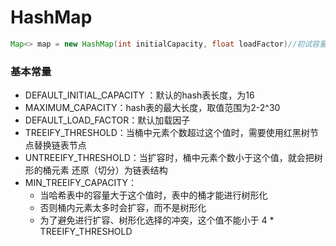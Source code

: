# HashMap

```java
Map<> map = new HashMap(int initialCapacity, float loadFactor)//初试容量，加载因子 
```



### 基本常量

- DEFAULT_INITIAL_CAPACITY ：默认的hash表长度，为16
- MAXIMUM_CAPACITY：hash表的最大长度，取值范围为2-2^30
- DEFAULT_LOAD_FACTOR：默认加载因子
- TREEIFY_THRESHOLD：当桶中元素个数超过这个值时，需要使用红黑树节点替换链表节点
- UNTREEIFY_THRESHOLD：当扩容时，桶中元素个数小于这个值，就会把树形的桶元素 还原（切分）为链表结构
- MIN_TREEIFY_CAPACITY：
  - 当哈希表中的容量大于这个值时，表中的桶才能进行树形化
  - 否则桶内元素太多时会扩容，而不是树形化
  - 为了避免进行扩容、树形化选择的冲突，这个值不能小于 4 * TREEIFY_THRESHOLD
